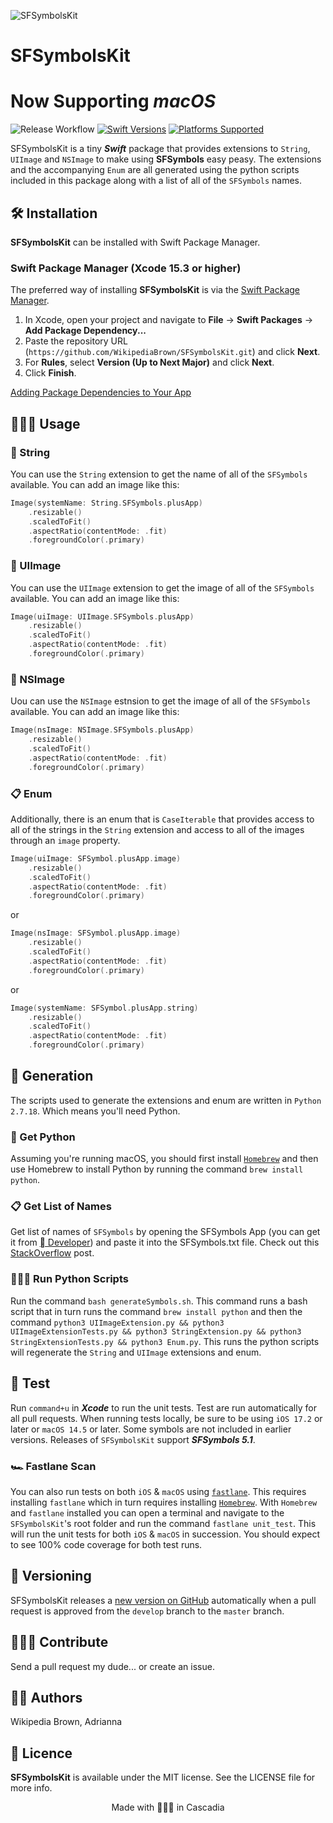 ![SFSymbolsKit](https://github.com/WikipediaBrown/SFSymbolsKit/blob/develop/assets/SFSymbolsKitBanner.png?raw=true "SFSymbolsKit Banner")

# SFSymbolsKit

# Now Supporting ***macOS***

![Release Workflow](https://github.com/WikipediaBrown/SFSymbolsKit/actions/workflows/Release.yml/badge.svg) 
[![Swift Versions](https://img.shields.io/endpoint?url=https%3A%2F%2Fswiftpackageindex.com%2Fapi%2Fpackages%2FWikipediaBrown%2FSFSymbolsKit%2Fbadge%3Ftype%3Dswift-versions)](https://swiftpackageindex.com/WikipediaBrown/SFSymbolsKit) 
[![Platforms Supported](https://img.shields.io/endpoint?url=https%3A%2F%2Fswiftpackageindex.com%2Fapi%2Fpackages%2FWikipediaBrown%2FSFSymbolsKit%2Fbadge%3Ftype%3Dplatforms)](https://swiftpackageindex.com/WikipediaBrown/SFSymbolsKit)

SFSymbolsKit is a tiny ***Swift*** package that provides extensions to `String`, `UIImage` and `NSImage` to make using **SFSymbols** easy peasy. The extensions and the accompanying `Enum` are all generated using the python scripts included in this package along with a list of all of the `SFSymbols` names. 

## 🛠️ Installation
**SFSymbolsKit** can be installed with Swift Package Manager.
### Swift Package Manager (Xcode 15.3 or higher)

The preferred way of installing **SFSymbolsKit** is via the [Swift Package Manager](https://swift.org/package-manager/).

1. In Xcode, open your project and navigate to **File** → **Swift Packages** → **Add Package Dependency...**
2. Paste the repository URL (`https://github.com/WikipediaBrown/SFSymbolsKit.git`) and click **Next**.
3. For **Rules**, select **Version (Up to Next Major)** and click **Next**.
4. Click **Finish**.

[Adding Package Dependencies to Your App](https://developer.apple.com/documentation/swift_packages/adding_package_dependencies_to_your_app)


## 👩🏽‍💻 Usage

### 🧵 String
You can use the `String` extension to get the name of all of the `SFSymbols` available. You can add an image like this:
``` Swift
Image(systemName: String.SFSymbols.plusApp)
    .resizable()
    .scaledToFit()
    .aspectRatio(contentMode: .fit)
    .foregroundColor(.primary)
```

### 🩻 UIImage
You can use the `UIImage` extension to get the image of all of the `SFSymbols` available. You can add an image like this:
``` Swift
Image(uiImage: UIImage.SFSymbols.plusApp)
    .resizable()
    .scaledToFit()
    .aspectRatio(contentMode: .fit)
    .foregroundColor(.primary)
```

### 🗾 NSImage
Uou can use the `NSImage` estnsion to get the image of all of the `SFSymbols` available. You can add an image like this:
``` Swift
Image(nsImage: NSImage.SFSymbols.plusApp)
    .resizable()
    .scaledToFit()
    .aspectRatio(contentMode: .fit)
    .foregroundColor(.primary)
```

### 📋 Enum
Additionally, there is an enum that is `CaseIterable` that provides access to all of the strings in the `String` extension and access to all of the images through an `image` property.
``` Swift
Image(uiImage: SFSymbol.plusApp.image)
    .resizable()
    .scaledToFit()
    .aspectRatio(contentMode: .fit)
    .foregroundColor(.primary)
```

or 

``` Swift
Image(nsImage: SFSymbol.plusApp.image)
    .resizable()
    .scaledToFit()
    .aspectRatio(contentMode: .fit)
    .foregroundColor(.primary)
```

or 

``` Swift
Image(systemName: SFSymbol.plusApp.string)
    .resizable()
    .scaledToFit()
    .aspectRatio(contentMode: .fit)
    .foregroundColor(.primary)
```

## 🧬 Generation

The scripts used to generate the extensions and enum are written in `Python 2.7.18`. Which means you'll need Python. 

### 🐍 Get Python
Assuming you're running macOS, you should first install [`Homebrew`](https://brew.sh) and then use Homebrew to install Python by running the command `brew install python`.

### 📋 Get List of Names
Get list of names of `SFSymbols` by opening the SFSymbols App (you can get it from [ Developer](https://developer.apple.com/sf-symbols/)) and paste it into the SFSymbols.txt file. Check out this [StackOverflow](https://stackoverflow.com/a/63310093/5863650) post.

### 🏃🏽‍♀️ Run Python Scripts
Run the command `bash generateSymbols.sh`. This command runs a bash script that in turn runs the command `brew install python` and then the command `python3 UIImageExtension.py && python3 UIImageExtensionTests.py && python3 StringExtension.py && python3 StringExtensionTests.py && python3 Enum.py`. This runs the python scripts will regenerate the `String` and `UIImage` extensions and enum.

## 🧪 Test

Run `command+u` in ***Xcode*** to run the unit tests. Test are run automatically for all pull requests. When running tests locally, be sure to be using `iOS 17.2` or later or `macOS 14.5` or later. Some symbols are not included in earlier versions. Releases of `SFSymbolsKit` support ***SFSymbols 5.1***.

### 🏎️ Fastlane Scan

You can also run tests on both `iOS` & `macOS` using [`fastlane`](https://fastlane.tools). This requires installing `fastlane` which in turn requires installing [`Homebrew`](https://brew.sh). With `Homebrew` and `fastlane` installed you can open a terminal and navigate to the `SFSymbolsKit`'s root folder and run the command `fastlane unit_test`. This will run the unit tests for both `iOS` & `macOS` in succession. You should expect to see 100% code coverage for both test runs.

## 🐁 Versioning

SFSymbolsKit releases a [new version on GitHub](https://github.com/WikipediaBrown/SFSymbolsKit/releases) automatically when a pull request is approved from the `develop` branch to the `master` branch.

## 👩🏽‍💻 Contribute

Send a pull request my dude... or create an issue.

## ✍🏽 Authors

Wikipedia Brown, Adrianna

## 🪪 Licence

**SFSymbolsKit** is available under the MIT license. See the LICENSE file for more info.

<p align="center">Made with 🌲🌲🌲 in Cascadia</p>
